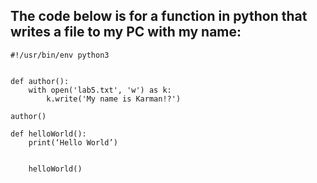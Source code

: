 ## The code below is for a function in python that writes a file to my PC with my name:

```
#!/usr/bin/env python3


def author():
    with open('lab5.txt', 'w') as k:
        k.write('My name is Karman!?')

author()

def helloWorld():
	print(‘Hello World’)


	helloWorld()


```
